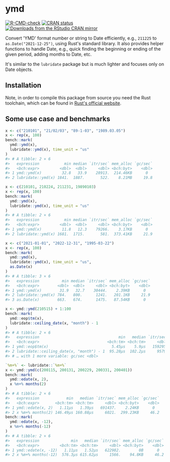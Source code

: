 
<!-- README.md is generated from README.Rmd. Please edit that file -->
# ymd

<!-- badges: start -->
[![R-CMD-check](https://github.com/shrektan/ymd/workflows/R-CMD-check/badge.svg)](https://github.com/shrektan/ymd/actions) [![CRAN status](https://www.r-pkg.org/badges/version/ymd)](https://CRAN.R-project.org/package=ymd) [![Downloads from the RStudio CRAN mirror](https://cranlogs.r-pkg.org/badges/ymd)](https://cran.r-project.org/package=ymd) <!-- badges: end -->

Convert 'YMD' format number or string to Date efficiently, e.g., `211225` to `as.Date("2021-12-25")`, using Rust's standard library. It also provides helper functions to handle Date, e.g., quick finding the beginning or ending of the given period, adding months to Date, etc.

It's similar to the `lubridate` package but is much lighter and focuses only on Date objects.

## Installation

Note, in order to compile this package from source you need the Rust toolchain, which can be found in [Rust's official website](https://www.rust-lang.org).

## Some use case and benchmarks

``` r
x <- c("210101", "21/02/03", "89-1-03", "1989.03.05")
x <- rep(x, 100)
bench::mark(
  ymd::ymd(x),
  lubridate::ymd(x), time_unit = "us"
)
#> # A tibble: 2 × 6
#>   expression           min median `itr/sec` mem_alloc `gc/sec`
#>   <bch:expr>         <dbl>  <dbl>     <dbl> <bch:byt>    <dbl>
#> 1 ymd::ymd(x)         32.8   33.9    28913.  214.46KB      0  
#> 2 lubridate::ymd(x) 1841.  1887.       522.    8.21MB     19.8

x <- c(210101, 210224, 211231, 19890103)
x <- rep(x, 100)
bench::mark(
  ymd::ymd(x),
  lubridate::ymd(x), time_unit = "us"
)
#> # A tibble: 2 × 6
#>   expression           min median `itr/sec` mem_alloc `gc/sec`
#>   <bch:expr>         <dbl>  <dbl>     <dbl> <bch:byt>    <dbl>
#> 1 ymd::ymd(x)         11.8   12.3    79266.    3.17KB      0  
#> 2 lubridate::ymd(x) 1681.  1715.       581.  373.41KB     21.9

x <- c("2021-01-01", "2022-12-31", "1995-03-22")
x <- rep(x, 100)
bench::mark(
  ymd::ymd(x),
  lubridate::ymd(x), time_unit = "us",
  as.Date(x)
)
#> # A tibble: 3 × 6
#>   expression          min median `itr/sec` mem_alloc `gc/sec`
#>   <bch:expr>        <dbl>  <dbl>     <dbl> <bch:byt>    <dbl>
#> 1 ymd::ymd(x)        31.9   32.7    30444.    2.39KB      0  
#> 2 lubridate::ymd(x) 784.   800.      1241.   201.1KB     21.9
#> 3 as.Date(x)        663.   674.      1475.   87.54KB      0

x <- ymd::ymd(210515) + 1:100
bench::mark(
  ymd::eop$tm(x),
  lubridate::ceiling_date(x, "month") - 1
)
#> # A tibble: 2 × 6
#>   expression                                   min   median `itr/sec` mem_alloc
#>   <bch:expr>                              <bch:tm> <bch:tm>     <dbl> <bch:byt>
#> 1 ymd::eop$tm(x)                            5.45µs    5.9µs   159295.    19.3KB
#> 2 lubridate::ceiling_date(x, "month") - 1  95.28µs  102.2µs     9579.   255.1KB
#> # … with 1 more variable: gc/sec <dbl>

`%m+%` <- lubridate::`%m+%`
x <- ymd::ymd(c(200115, 200131, 200229, 200331, 200401))
bench::mark(
  ymd::edate(x, 2),
  x %m+% months(2)
)
#> # A tibble: 2 × 6
#>   expression            min   median `itr/sec` mem_alloc `gc/sec`
#>   <bch:expr>       <bch:tm> <bch:tm>     <dbl> <bch:byt>    <dbl>
#> 1 ymd::edate(x, 2)   1.11µs   1.39µs   691437.    2.24KB      0  
#> 2 x %m+% months(2) 146.49µs 160.88µs     6021.  299.23KB     46.2
bench::mark(
  ymd::edate(x, -12),
  x %m+% months(-12)
)
#> # A tibble: 2 × 6
#>   expression              min   median `itr/sec` mem_alloc `gc/sec`
#>   <bch:expr>         <bch:tm> <bch:tm>     <dbl> <bch:byt>    <dbl>
#> 1 ymd::edate(x, -12)   1.11µs   1.52µs   622982.        0B      0  
#> 2 x %m+% months(-12)  576.3µs 615.62µs     1566.    94.8KB     46.2
```
